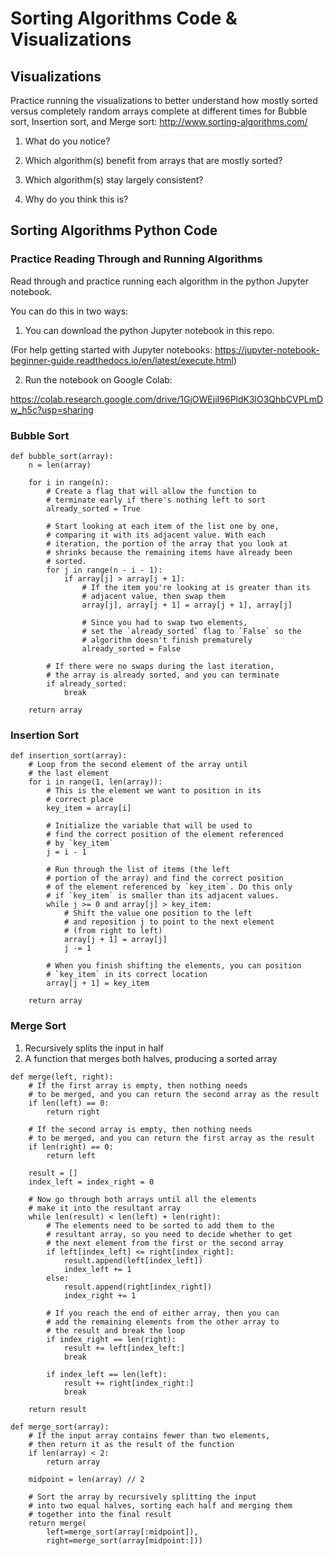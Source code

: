 # Sorting Algorithms Code & Visualizations

## Visualizations

Practice running the visualizations to better understand how mostly sorted versus completely random arrays complete at different times for Bubble sort, Insertion sort, and Merge sort: http://www.sorting-algorithms.com/

1. What do you notice?

2. Which algorithm(s) benefit from arrays that are mostly sorted?

3. Which algorithm(s) stay largely consistent?

4. Why do you think this is?

## Sorting Algorithms Python Code

### Practice Reading Through and Running Algorithms

Read through and practice running each algorithm in the python Jupyter notebook.

You can do this in two ways:

1. You can download the python Jupyter notebook in this repo.

(For help getting started with Jupyter notebooks: https://jupyter-notebook-beginner-guide.readthedocs.io/en/latest/execute.html)

2. Run the notebook on Google Colab:

https://colab.research.google.com/drive/1GjOWEjiI96PldK3lO3QhbCVPLmDw_h5c?usp=sharing

### Bubble Sort

```
def bubble_sort(array):
    n = len(array)

    for i in range(n):
        # Create a flag that will allow the function to
        # terminate early if there's nothing left to sort
        already_sorted = True

        # Start looking at each item of the list one by one,
        # comparing it with its adjacent value. With each
        # iteration, the portion of the array that you look at
        # shrinks because the remaining items have already been
        # sorted.
        for j in range(n - i - 1):
            if array[j] > array[j + 1]:
                # If the item you're looking at is greater than its
                # adjacent value, then swap them
                array[j], array[j + 1] = array[j + 1], array[j]

                # Since you had to swap two elements,
                # set the `already_sorted` flag to `False` so the
                # algorithm doesn't finish prematurely
                already_sorted = False

        # If there were no swaps during the last iteration,
        # the array is already sorted, and you can terminate
        if already_sorted:
            break

    return array
```

### Insertion Sort

```
def insertion_sort(array):
    # Loop from the second element of the array until
    # the last element
    for i in range(1, len(array)):
        # This is the element we want to position in its
        # correct place
        key_item = array[i]

        # Initialize the variable that will be used to
        # find the correct position of the element referenced
        # by `key_item`
        j = i - 1

        # Run through the list of items (the left
        # portion of the array) and find the correct position
        # of the element referenced by `key_item`. Do this only
        # if `key_item` is smaller than its adjacent values.
        while j >= 0 and array[j] > key_item:
            # Shift the value one position to the left
            # and reposition j to point to the next element
            # (from right to left)
            array[j + 1] = array[j]
            j -= 1

        # When you finish shifting the elements, you can position
        # `key_item` in its correct location
        array[j + 1] = key_item

    return array
```

### Merge Sort

1. Recursively splits the input in half
2. A function that merges both halves, producing a sorted array

```
def merge(left, right):
    # If the first array is empty, then nothing needs
    # to be merged, and you can return the second array as the result
    if len(left) == 0:
        return right

    # If the second array is empty, then nothing needs
    # to be merged, and you can return the first array as the result
    if len(right) == 0:
        return left

    result = []
    index_left = index_right = 0

    # Now go through both arrays until all the elements
    # make it into the resultant array
    while len(result) < len(left) + len(right):
        # The elements need to be sorted to add them to the
        # resultant array, so you need to decide whether to get
        # the next element from the first or the second array
        if left[index_left] <= right[index_right]:
            result.append(left[index_left])
            index_left += 1
        else:
            result.append(right[index_right])
            index_right += 1

        # If you reach the end of either array, then you can
        # add the remaining elements from the other array to
        # the result and break the loop
        if index_right == len(right):
            result += left[index_left:]
            break

        if index_left == len(left):
            result += right[index_right:]
            break

    return result
```

```
def merge_sort(array):
    # If the input array contains fewer than two elements,
    # then return it as the result of the function
    if len(array) < 2:
        return array

    midpoint = len(array) // 2

    # Sort the array by recursively splitting the input
    # into two equal halves, sorting each half and merging them
    # together into the final result
    return merge(
        left=merge_sort(array[:midpoint]),
        right=merge_sort(array[midpoint:]))
```
